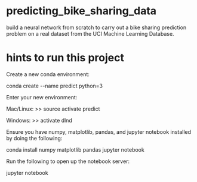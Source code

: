 # predicting_bike_sharing_data
build a neural network from scratch to carry out a bike sharing prediction problem on a real dataset from the UCI Machine Learning Database.

# hints to run this project
Create a new conda environment:

conda create --name predict python=3


Enter your new environment:

Mac/Linux: >> source activate predict

Windows: >> activate dlnd


Ensure you have numpy, matplotlib, pandas, and jupyter notebook installed by doing the following:

conda install numpy matplotlib pandas jupyter notebook


Run the following to open up the notebook server:

jupyter notebook
